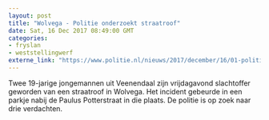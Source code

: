 ```yaml
---
layout: post
title: "Wolvega - Politie onderzoekt straatroof"
date: Sat, 16 Dec 2017 08:49:00 GMT
categories: 
- fryslan 
- weststellingwerf 
externe_link: "https://www.politie.nl/nieuws/2017/december/16/01-politie-onderzoekt-straatroof.html"
---
```


Twee 19-jarige jongemannen uit Veenendaal zijn vrijdagavond slachtoffer geworden van een straatroof in Wolvega. Het incident gebeurde in een parkje nabij de Paulus Potterstraat in die plaats. De politie is op zoek naar drie verdachten.

